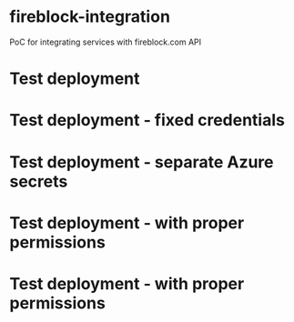 # fireblock-integration
PoC for integrating services with fireblock.com API
# Test deployment
# Test deployment - fixed credentials
# Test deployment - separate Azure secrets
# Test deployment - with proper permissions
# Test deployment - with proper permissions
